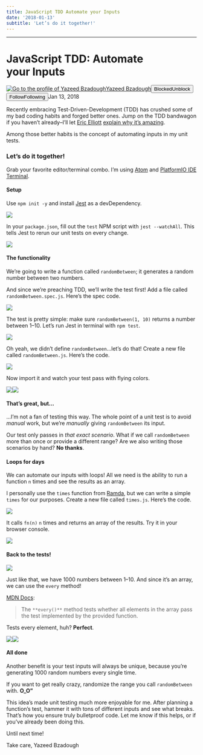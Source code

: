 ```yaml
---
title: JavaScript TDD Automate your Inputs
date: '2018-01-13'
subtitle: 'Let’s do it together!'
---
```


* * *

# JavaScript TDD: Automate your Inputs

[![Go to the profile of Yazeed Bzadough](https://cdn-images-1.medium.com/fit/c/100/100/1*D0_8f6gW_H8ufCLRpsjVtA@2x.jpeg)](https://medium.com/@yazeedb?source=post_header_lockup)[Yazeed Bzadough](https://medium.com/@yazeedb)<span class="followState js-followState" data-user-id="93124e8e38fc"><button class="button button--smallest u-noUserSelect button--withChrome u-baseColor--buttonNormal button--withHover button--unblock js-unblockButton u-marginLeft10 u-xs-hide" data-action="sign-up-prompt" data-sign-in-action="toggle-block-user" data-requires-token="true" data-redirect="https://medium.com/@yazeedb/javascript-tdd-automating-your-inputs-18d46374bdef" data-action-source="post_header_lockup"><span class="button-label  button-defaultState">Blocked</span><span class="button-label button-hoverState">Unblock</span></button><button class="button button--primary button--smallest button--dark u-noUserSelect button--withChrome u-accentColor--buttonDark button--follow js-followButton u-marginLeft10 u-xs-hide" data-action="sign-up-prompt" data-sign-in-action="toggle-subscribe-user" data-requires-token="true" data-redirect="https://medium.com/_/subscribe/user/93124e8e38fc" data-action-source="post_header_lockup-93124e8e38fc-------------------------follow_byline"><span class="button-label  button-defaultState js-buttonLabel">Follow</span><span class="button-label button-activeState">Following</span></button></span><time datetime="2018-01-14T05:52:43.372Z">Jan 13, 2018</time><span class="middotDivider u-fontSize12"></span><span class="readingTime" title="4 min read"></span>

Recently embracing Test-Driven-Development (TDD) has crushed some of my bad coding habits and forged better ones. Jump on the TDD bandwagon if you haven’t already–I’ll let [Eric Elliott](https://medium.com/@_ericelliott) [explain why it’s amazing](https://medium.com/javascript-scene/tdd-the-rite-way-53c9b46f45e3).

Among those better habits is the concept of automating inputs in my unit tests.

### Let’s do it together!

Grab your favorite editor/terminal combo. I’m using [Atom](https://atom.io/) and [PlatformIO IDE Terminal](https://atom.io/packages/platformio-ide-terminal).

#### Setup

Use `npm init -y` and install [Jest](https://facebook.github.io/jest/) as a devDependency.

![](https://cdn-images-1.medium.com/max/1600/1*vixhtd2IsqQ4RB7atepG-A.png)

In your `package.json`, fill out the `test` NPM script with `jest --watchAll`. This tells Jest to rerun our unit tests on every change.

![](https://cdn-images-1.medium.com/max/1600/1*e62AMrNmI8AU2iieEtDhLw.png)

#### The functionality

We’re going to write a function called `randomBetween`; it generates a random number between two numbers.

And since we’re preaching TDD, we’ll write the test first! Add a file called `randomBetween.spec.js`. Here’s the spec code.

![](https://cdn-images-1.medium.com/max/1600/1*OpagbBZA8vM-65K47ZT5og.png)

The test is pretty simple: make sure `randomBetween(1, 10)` returns a number between 1–10\. Let’s run Jest in terminal with `npm test`.

![](https://cdn-images-1.medium.com/max/1600/1*YT6rMwiTzTFaIa7Wjzhk2Q.png)

Oh yeah, we didn’t define `randomBetween`…let’s do that! Create a new file called `randomBetween.js`. Here’s the code.

![](https://cdn-images-1.medium.com/max/1600/1*OTyk29AX2mHesGXXu5TYKw.png)

Now import it and watch your test pass with flying colors.

![](https://cdn-images-1.medium.com/max/1600/1*85IqqAaDhABeJPgwpjIqNw.png)![](https://cdn-images-1.medium.com/max/1600/1*QEygLq2z3v5nQoT4bVx86g.png)

#### That’s great, but…

…I’m not a fan of testing this way. The whole point of a unit test is to avoid _manual_ work, but we’re _manually_ giving `randomBetween` its input.

Our test only passes in _that exact scenario_. What if we call `randomBetween` more than once or provide a different range? Are we also writing those scenarios by hand? **No thanks**.

#### Loops for days

We can automate our inputs with loops! All we need is the ability to run a function `n` times and see the results as an array.

I personally use the `times` function from [Ramda](http://ramdajs.com/docs/#times), but we can write a simple `times` for our purposes. Create a new file called `times.js`. Here’s the code.

![](https://cdn-images-1.medium.com/max/1600/1*YEGpooKvs_6jcyfBhfMfHw.png)

It calls `fn(n)` `n` times and returns an array of the results. Try it in your browser console.

![](https://cdn-images-1.medium.com/max/1600/1*10xBbqhuMXbpXB_duQjzVA.png)

#### Back to the tests!

![](https://cdn-images-1.medium.com/max/1600/1*2fdcfv_ih3DtzGPTIHRfZQ.png)

Just like that, we have 1000 numbers between 1–10\. And since it’s an array, we can use the `every` method!

[MDN Docs](https://developer.mozilla.org/en-US/docs/Web/JavaScript/Reference/Global_Objects/Array/every):

> The `**every()**` method tests whether all elements in the array pass the test implemented by the provided function.

Tests every element, huh? **Perfect**.

![](https://cdn-images-1.medium.com/max/1600/1*EAYpp-KmHr6mubK63niqMg.png)![](https://cdn-images-1.medium.com/max/1600/1*X96a4OwC2iThR4rtkCijZQ.png)

#### All done

Another benefit is your test inputs will always be unique, because you’re generating 1000 random numbers every single time.

If you want to get really crazy, randomize the range you call `randomBetween` with. **O_O”**

This idea’s made unit testing much more enjoyable for me. After planning a function’s test, hammer it with tons of different inputs and see what breaks. That’s how you ensure truly bulletproof code. Let me know if this helps, or if you’ve already been doing this.

Until next time!

Take care,
Yazeed Bzadough
  
